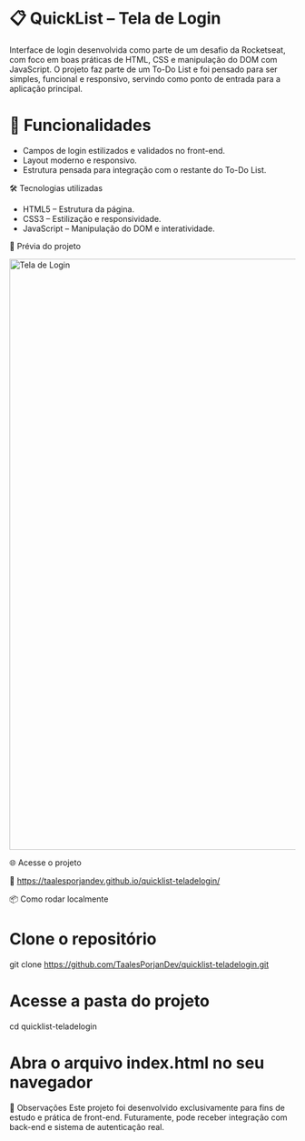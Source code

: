 

# 📋 QuickList – Tela de Login

Interface de login desenvolvida como parte de um desafio da Rocketseat, com foco em boas práticas de HTML, CSS e manipulação do DOM com JavaScript.
O projeto faz parte de um To-Do List e foi pensado para ser simples, funcional e responsivo, servindo como ponto de entrada para a aplicação principal.

# 🚀 Funcionalidades 

- Campos de login estilizados e validados no front-end.
- Layout moderno e responsivo.
- Estrutura pensada para integração com o restante do To-Do List.

🛠 Tecnologias utilizadas
- HTML5 – Estrutura da página.
- CSS3 – Estilização e responsividade.
- JavaScript – Manipulação do DOM e interatividade.

📸 Prévia do projeto

<img width="1917" height="1039" alt="Tela de Login" src="https://github.com/user-attachments/assets/528fc9d3-33b2-49eb-9b9b-1e9fe2d35912" />

🌐 Acesse o projeto

🔗 https://taalesporjandev.github.io/quicklist-teladelogin/

📦 Como rodar localmente

# Clone o repositório
git clone https://github.com/TaalesPorjanDev/quicklist-teladelogin.git

# Acesse a pasta do projeto
cd quicklist-teladelogin

# Abra o arquivo index.html no seu navegador
📌 Observações
Este projeto foi desenvolvido exclusivamente para fins de estudo e prática de front-end.
Futuramente, pode receber integração com back-end e sistema de autenticação real.
